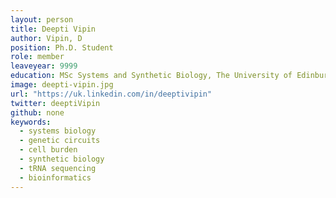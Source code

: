 ```yaml
---
layout: person
title: Deepti Vipin
author: Vipin, D
position: Ph.D. Student
role: member
leaveyear: 9999
education: MSc Systems and Synthetic Biology, The University of Edinburgh, 2016
image: deepti-vipin.jpg
url: "https://uk.linkedin.com/in/deeptivipin"
twitter: deeptiVipin
github: none
keywords:
  - systems biology
  - genetic circuits 
  - cell burden
  - synthetic biology
  - tRNA sequencing
  - bioinformatics
---
```

